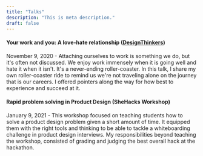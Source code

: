 ```yaml
---
title: "Talks"
description: "This is meta description."
draft: false
---
```

#### Your work and you: A love-hate relationship ([DesignThinkers](https://shehacks.ca/))

November 9, 2020 - Attaching ourselves to work is something we do, but it's often not discussed. We enjoy work immensely when it is going well and hate it when it isn't. It's a never-ending roller-coaster. In this talk, I share my own roller-coaster ride to remind us we're not traveling alone on the journey that is our careers. I offered pointers along the way for how best to experience and succeed at it. 


#### Rapid problem solving in Product Design (SheHacks Workshop)
January 9, 2021 - This workshop focused on teaching students how to solve a product design problem given a short amount of time. It equipped them with the right tools and thinking to be able to tackle a whiteboarding challenge in product design interviews. My responsibilities beyond teaching the workshop, consisted of grading and judging the best overall hack at the hackathon.